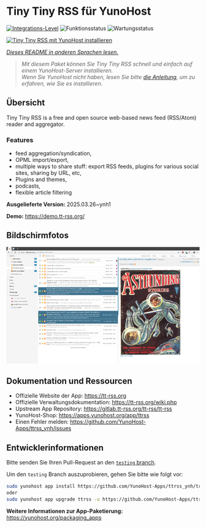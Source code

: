 <!--
N.B.: Diese README wurde automatisch von <https://github.com/YunoHost/apps/tree/master/tools/readme_generator> generiert.
Sie darf NICHT von Hand bearbeitet werden.
-->

# Tiny Tiny RSS für YunoHost

[![Integrations-Level](https://apps.yunohost.org/badge/integration/ttrss)](https://ci-apps.yunohost.org/ci/apps/ttrss/)
![Funktionsstatus](https://apps.yunohost.org/badge/state/ttrss)
![Wartungsstatus](https://apps.yunohost.org/badge/maintained/ttrss)

[![Tiny Tiny RSS mit YunoHost installieren](https://install-app.yunohost.org/install-with-yunohost.svg)](https://install-app.yunohost.org/?app=ttrss)

*[Dieses README in anderen Sprachen lesen.](./ALL_README.md)*

> *Mit diesem Paket können Sie Tiny Tiny RSS schnell und einfach auf einem YunoHost-Server installieren.*  
> *Wenn Sie YunoHost nicht haben, lesen Sie bitte [die Anleitung](https://yunohost.org/install), um zu erfahren, wie Sie es installieren.*

## Übersicht

Tiny Tiny RSS is a free and open source web-based news feed (RSS/Atom) reader and aggregator.

### Features

- feed aggregation/syndication,
- OPML import/export,
- multiple ways to share stuff: export RSS feeds, plugins for various social sites, sharing by URL, etc,
- Plugins and themes,
- podcasts,
- flexible article filtering


**Ausgelieferte Version:** 2025.03.26~ynh1

**Demo:** <https://demo.tt-rss.org/>

## Bildschirmfotos

![Bildschirmfotos von Tiny Tiny RSS](./doc/screenshots/screenshot.png)

## Dokumentation und Ressourcen

- Offizielle Website der App: <https://tt-rss.org>
- Offizielle Verwaltungsdokumentation: <https://tt-rss.org/wiki.php>
- Upstream App Repository: <https://gitlab.tt-rss.org/tt-rss/tt-rss>
- YunoHost-Shop: <https://apps.yunohost.org/app/ttrss>
- Einen Fehler melden: <https://github.com/YunoHost-Apps/ttrss_ynh/issues>

## Entwicklerinformationen

Bitte senden Sie Ihren Pull-Request an den [`testing` branch](https://github.com/YunoHost-Apps/ttrss_ynh/tree/testing).

Um den `testing` Branch auszuprobieren, gehen Sie bitte wie folgt vor:

```bash
sudo yunohost app install https://github.com/YunoHost-Apps/ttrss_ynh/tree/testing --debug
oder
sudo yunohost app upgrade ttrss -u https://github.com/YunoHost-Apps/ttrss_ynh/tree/testing --debug
```

**Weitere Informationen zur App-Paketierung:** <https://yunohost.org/packaging_apps>
